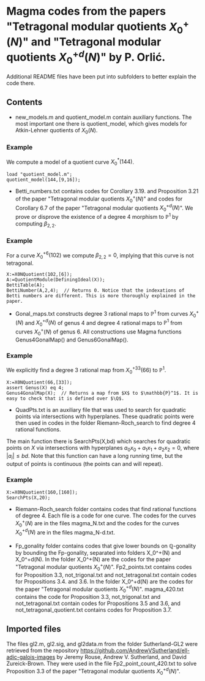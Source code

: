 # Magma codes from the papers "Tetragonal modular quotients $X_0^+(N)$" and "Tetragonal modular quotients $X_0^{+d}(N)$" by P. Orlić.

Additional README files have been put into subfolders to better explain the code there.

## Contents

- new_models.m and quotient_model.m contain auxiliary functions. The most important one there is quotient_model, which gives models for Atkin-Lehner quotients of $X_0(N)$.

### Example
We compute a model of a quotient curve $X_0^*(144)$.
```magma
load "quotient_model.m";
quotient_model(144,[9,16]);
```

- Betti_numbers.txt contains codes for Corollary 3.19. and Proposition 3.21 of the paper "Tetragonal modular quotients $X_0^+(N)$" and codes for Corollary 6.7 of the paper "Tetragonal modular quotients $X_0^{+d}(N)$". We prove or disprove the existence of a degree $4$ morphism to $\mathbb{P}^1$ by computing $\beta_{2,2}$.

### Example
For a curve $X_0^{+6}(102)$ we compute $\beta_{2,2}=0$, implying that this curve is not tetragonal. 
```magma
X:=X0NQuotient(102,[6]);
A:=QuotientModule(DefiningIdeal(X));
BettiTable(A);
BettiNumber(A,2,4);  // Returns 0. Notice that the indexations of Betti numbers are different. This is more thoroughly explained in the paper.
```

- Gonal_maps.txt constructs degree $3$ rational maps to $\mathbb{P}^1$ from curves $X_0^+(N)$ and $X_0^{+d}(N)$ of genus $4$ and degree $4$ rational maps to $\mathbb{P}^1$ from curves $X_0^+(N)$ of genus $6$. All constructions use Magma functions Genus4GonalMap() and Genus6GonalMap().

### Example
We explicitly find a degree $3$ rational map from $X_0^{+33}(66)$ to $\mathbb{P}^1$. 
```magma
X:=X0NQuotient(66,[33]);
assert Genus(X) eq 4;
Genus4GonalMap(X);  // Returns a map from $X$ to $\mathbb{P}^1$. It is easy to check that it is defined over $\Q$.
```

- QuadPts.txt is an auxiliary file that was used to search for quadratic points via intersections with hyperplanes. These quadratic points were then used in codes in the folder Riemann-Roch_search to find degree $4$ rational functions.

The main function there is SearchPts(X,bd) which searches for quadratic points on $X$ via intersections with hyperplanes $a_0x_0+a_1x_1+a_2x_2=0$, where $|a_i|\leq bd$. Note that this function can have a long running time, but the output of points is continuous (the points can and will repeat).

### Example
```magma
X:=X0NQuotient(160,[160]);
SearchPts(X,20);
```

- Riemann-Roch_search folder contains codes that find rational functions of degree $4$. Each file is a code for one curve. The codes for the curves $X_0^+(N)$ are in the files magma_N.txt and the codes for the curves $X_0^{+d}(N)$ are in the files magma_N-d.txt.

- Fp_gonality folder contains codes that give lower bounds on $\mathbb{Q}$-gonality by bounding the Fp-gonality, separated into folders X_0^+(N) and X_0^+d(N).
In the folder X_0^+(N) are the codes for the paper "Tetragonal modular quotients $X_0^+(N)$". Fp2_points.txt contains codes for Proposition 3.3, not_trigonal.txt and not_tetragonal.txt contain codes for Propositions 3.4. and 3.6.
In the folder X_0^+d(N) are the codes for the paper "Tetragonal modular quotients $X_0^{+d}(N)$". magma_420.txt contains the code for Proposition 3.3, not_trigonal.txt and not_tetragonal.txt contain codes for Propositions 3.5 and 3.6, and not_tetragonal_quotient.txt contains codes for Proposition 3.7.

## Imported files

The files gl2.m, gl2.sig, and gl2data.m from the folder Sutherland-GL2 were retrieved from the repository https://github.com/AndrewVSutherland/ell-adic-galois-images by Jeremy Rouse, Andrew V. Sutherland, and David Zureick-Brown. They were used in the file Fp2_point_count_420.txt to solve Proposition 3.3 of the paper "Tetragonal modular quotients $X_0^{+d}(N)$".
